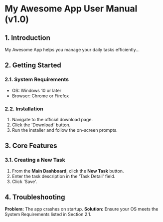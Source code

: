 # My Awesome App User Manual (v1.0)

## 1. Introduction
My Awesome App helps you manage your daily tasks efficiently...

## 2. Getting Started

### 2.1. System Requirements
- OS: Windows 10 or later
- Browser: Chrome or Firefox

### 2.2. Installation
1. Navigate to the official download page.
2. Click the 'Download' button.
3. Run the installer and follow the on-screen prompts.

## 3. Core Features

### 3.1. Creating a New Task
1. From the **Main Dashboard**, click the **New Task** button.
2. Enter the task description in the 'Task Detail' field.
3. Click 'Save'.

## 4. Troubleshooting
**Problem:** The app crashes on startup.
**Solution:** Ensure your OS meets the System Requirements listed in Section 2.1.
